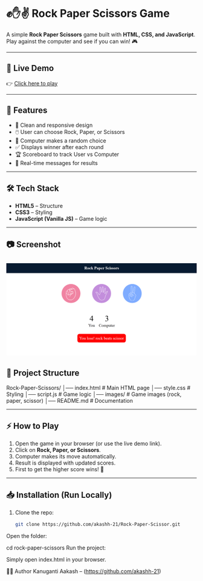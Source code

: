 # ✊✋✌️ Rock Paper Scissors Game

A simple **Rock Paper Scissors** game built with **HTML, CSS, and JavaScript**.  
Play against the computer and see if you can win! 🎮  

---

## 🚀 Live Demo  
👉 [Click here to play]([https://your-deploy-link-here.com](https://rock-paper-scissor-pafo.onrender.com))  

---

## 📌 Features
- 🎨 Clean and responsive design  
- 🖱️ User can choose Rock, Paper, or Scissors  
- 🤖 Computer makes a random choice  
- ✅ Displays winner after each round  
- 🏆 Scoreboard to track User vs Computer  
- 🔄 Real-time messages for results  

---

## 🛠️ Tech Stack
- **HTML5** – Structure  
- **CSS3** – Styling  
- **JavaScript (Vanilla JS)** – Game logic  

---

## 📷 Screenshot
![Game Screenshot](images/demo.png)  
---

## 📂 Project Structure
Rock-Paper-Scissors/
│── index.html # Main HTML page
│── style.css # Styling
│── script.js # Game logic
│── images/ # Game images (rock, paper, scissor)
│── README.md # Documentation


---

## ⚡ How to Play
1. Open the game in your browser (or use the live demo link).  
2. Click on **Rock, Paper, or Scissors**.  
3. Computer makes its move automatically.  
4. Result is displayed with updated scores.  
5. First to get the higher score wins! 🎉  

---

## 📥 Installation (Run Locally)
1. Clone the repo:
   ```bash
   git clone https://github.com/akashh-21/Rock-Paper-Scissor.git
Open the folder:

cd rock-paper-scissors
Run the project:

Simply open index.html in your browser.

👨‍💻 Author
Kanuganti Aakash – (https://github.com/akashh-21)

